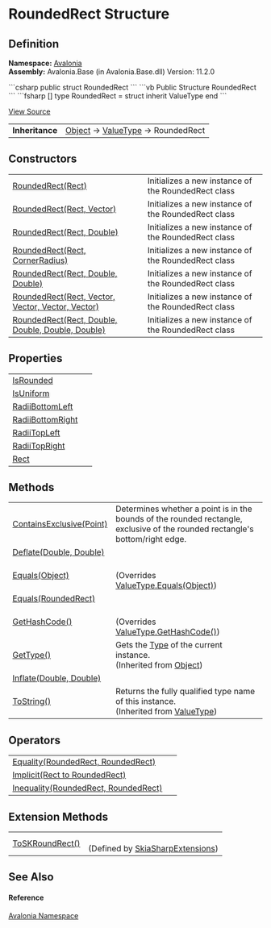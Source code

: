 # RoundedRect Structure




## Definition
**Namespace:** <a href="N_Avalonia">Avalonia</a>  
**Assembly:** Avalonia.Base (in Avalonia.Base.dll) Version: 11.2.0

<Tabs groupId="api-code-preview">
<TabItem value="csharp" label="C#">
```csharp
public struct RoundedRect
```
</TabItem>
<TabItem value="vb" label="VB">
```vb
Public Structure RoundedRect
```
</TabItem>
<TabItem value="fsharp" label="F#">
```fsharp
[<SealedAttribute>]
type RoundedRect = 
    struct
        inherit ValueType
    end
```
</TabItem>
</Tabs>



<a href="https://github.com/AvaloniaUI/Avalonia/tree/master/src/Avalonia.Base/RoundedRect.cs" title="View the source code">View Source</a>

<table>
<tr><td><strong>Inheritance</strong></td><td><a href="https://learn.microsoft.com/dotnet/api/system.object" target="_blank" rel="noopener noreferrer">Object</a>  →  <a href="https://learn.microsoft.com/dotnet/api/system.valuetype" target="_blank" rel="noopener noreferrer">ValueType</a>  →  RoundedRect</td></tr>
</table>



## Constructors
<table>
<tr>
<td><a href="M_Avalonia_RoundedRect__ctor_5">RoundedRect(Rect)</a></td>
<td>Initializes a new instance of the RoundedRect class</td>
</tr>
<tr>
<td><a href="M_Avalonia_RoundedRect__ctor_1">RoundedRect(Rect, Vector)</a></td>
<td>Initializes a new instance of the RoundedRect class</td>
</tr>
<tr>
<td><a href="M_Avalonia_RoundedRect__ctor_4">RoundedRect(Rect, Double)</a></td>
<td>Initializes a new instance of the RoundedRect class</td>
</tr>
<tr>
<td><a href="M_Avalonia_RoundedRect__ctor_6">RoundedRect(Rect, CornerRadius)</a></td>
<td>Initializes a new instance of the RoundedRect class</td>
</tr>
<tr>
<td><a href="M_Avalonia_RoundedRect__ctor_3">RoundedRect(Rect, Double, Double)</a></td>
<td>Initializes a new instance of the RoundedRect class</td>
</tr>
<tr>
<td><a href="M_Avalonia_RoundedRect__ctor">RoundedRect(Rect, Vector, Vector, Vector, Vector)</a></td>
<td>Initializes a new instance of the RoundedRect class</td>
</tr>
<tr>
<td><a href="M_Avalonia_RoundedRect__ctor_2">RoundedRect(Rect, Double, Double, Double, Double)</a></td>
<td>Initializes a new instance of the RoundedRect class</td>
</tr>
</table>

## Properties
<table>
<tr>
<td><a href="P_Avalonia_RoundedRect_IsRounded">IsRounded</a></td>
<td> </td>
</tr>
<tr>
<td><a href="P_Avalonia_RoundedRect_IsUniform">IsUniform</a></td>
<td> </td>
</tr>
<tr>
<td><a href="P_Avalonia_RoundedRect_RadiiBottomLeft">RadiiBottomLeft</a></td>
<td> </td>
</tr>
<tr>
<td><a href="P_Avalonia_RoundedRect_RadiiBottomRight">RadiiBottomRight</a></td>
<td> </td>
</tr>
<tr>
<td><a href="P_Avalonia_RoundedRect_RadiiTopLeft">RadiiTopLeft</a></td>
<td> </td>
</tr>
<tr>
<td><a href="P_Avalonia_RoundedRect_RadiiTopRight">RadiiTopRight</a></td>
<td> </td>
</tr>
<tr>
<td><a href="P_Avalonia_RoundedRect_Rect">Rect</a></td>
<td> </td>
</tr>
</table>

## Methods
<table>
<tr>
<td><a href="M_Avalonia_RoundedRect_ContainsExclusive">ContainsExclusive(Point)</a></td>
<td>Determines whether a point is in the bounds of the rounded rectangle, exclusive of the rounded rectangle's bottom/right edge.</td>
</tr>
<tr>
<td><a href="M_Avalonia_RoundedRect_Deflate">Deflate(Double, Double)</a></td>
<td> </td>
</tr>
<tr>
<td><a href="M_Avalonia_RoundedRect_Equals_1">Equals(Object)</a></td>
<td><br />(Overrides <a href="https://learn.microsoft.com/dotnet/api/system.valuetype.equals" target="_blank" rel="noopener noreferrer">ValueType.Equals(Object)</a>)</td>
</tr>
<tr>
<td><a href="M_Avalonia_RoundedRect_Equals">Equals(RoundedRect)</a></td>
<td> </td>
</tr>
<tr>
<td><a href="M_Avalonia_RoundedRect_GetHashCode">GetHashCode()</a></td>
<td><br />(Overrides <a href="https://learn.microsoft.com/dotnet/api/system.valuetype.gethashcode" target="_blank" rel="noopener noreferrer">ValueType.GetHashCode()</a>)</td>
</tr>
<tr>
<td><a href="https://learn.microsoft.com/dotnet/api/system.object.gettype" target="_blank" rel="noopener noreferrer">GetType()</a></td>
<td>Gets the <a href="https://learn.microsoft.com/dotnet/api/system.type" target="_blank" rel="noopener noreferrer">Type</a> of the current instance.<br />(Inherited from <a href="https://learn.microsoft.com/dotnet/api/system.object" target="_blank" rel="noopener noreferrer">Object</a>)</td>
</tr>
<tr>
<td><a href="M_Avalonia_RoundedRect_Inflate">Inflate(Double, Double)</a></td>
<td> </td>
</tr>
<tr>
<td><a href="https://learn.microsoft.com/dotnet/api/system.valuetype.tostring" target="_blank" rel="noopener noreferrer">ToString()</a></td>
<td>Returns the fully qualified type name of this instance.<br />(Inherited from <a href="https://learn.microsoft.com/dotnet/api/system.valuetype" target="_blank" rel="noopener noreferrer">ValueType</a>)</td>
</tr>
</table>

## Operators
<table>
<tr>
<td><a href="M_Avalonia_RoundedRect_op_Equality">Equality(RoundedRect, RoundedRect)</a></td>
<td> </td>
</tr>
<tr>
<td><a href="M_Avalonia_RoundedRect_op_Implicit">Implicit(Rect to RoundedRect)</a></td>
<td> </td>
</tr>
<tr>
<td><a href="M_Avalonia_RoundedRect_op_Inequality">Inequality(RoundedRect, RoundedRect)</a></td>
<td> </td>
</tr>
</table>

## Extension Methods
<table>
<tr>
<td><a href="M_Avalonia_Skia_SkiaSharpExtensions_ToSKRoundRect">ToSKRoundRect()</a></td>
<td><br />(Defined by <a href="T_Avalonia_Skia_SkiaSharpExtensions">SkiaSharpExtensions</a>)</td>
</tr>
</table>

## See Also


#### Reference
<a href="N_Avalonia">Avalonia Namespace</a>  

